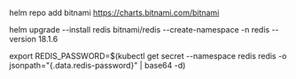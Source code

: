 helm repo add bitnami https://charts.bitnami.com/bitnami

helm upgrade --install redis bitnami/redis --create-namespace -n redis --version 18.1.6

export REDIS_PASSWORD=$(kubectl get secret --namespace redis redis -o jsonpath="{.data.redis-password}" | base64 -d)